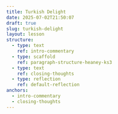 ```yaml
---
title: Turkish Delight
date: 2025-07-02T21:50:07
draft: true
slug: turkish-delight
layout: lesson
structure:
  - type: text
    ref: intro-commentary
  - type: scaffold
    ref: paragraph-structure-heaney-ks3
  - type: text
    ref: closing-thoughts
  - type: reflection
    ref: default-reflection
anchors:
  - intro-commentary
  - closing-thoughts
---
```


<!-- intro-commentary -->

<!-- paragraph-structure-heaney-ks3 -->

<!-- closing-thoughts -->

<!-- default-reflection -->

